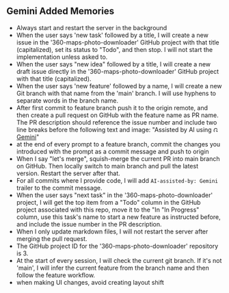 ## Gemini Added Memories

- Always start and restart the server in the background
- When the user says 'new task' followed by a title, I will create a new issue in the '360-maps-photo-downloader' GitHub project with that title (capitalized), set its status to "Todo", and then stop. I will not start the implementation unless asked to.
- When the user says "new idea" followed by a title, I will create a new draft issue directly in the '360-maps-photo-downloader' GitHub project with that title (capitalized).
- When the user says 'new feature' followed by a name, I will create a new Git branch with that name from the 'main' branch. I will use hyphens to separate words in the branch name.
- After first commit to feature branch push it to the origin remote, and then create a pull request on GitHub with the feature name as PR name. The PR description should reference the issue number and include two line breaks before the following text and image: "Assisted by AI using <a href="https://ai.google.dev/docs"><img src="https://upload.wikimedia.org/wikipedia/commons/1/1d/Google_Gemini_icon_2025.svg" width="12" height="12" alt="Gemini"></a> <a href="https://ai.google.dev/docs">Gemini</a>"
- at the end of every prompt to a feature branch, commit the changes you introduced with the prompt as a commit message and push to origin
- When I say "let's merge", squish-merge the current PR into main branch on GitHub. Then locally switch to main branch and pull the latest version. Restart the server after that.
- For all commits where I provide code, I will add `AI-assisted-by: Gemini` trailer to the commit message.
- When the user says "next task" in the '360-maps-photo-downloader' project, I will get the top item from a "Todo" column in the GitHub project associated with this repo, move it to the "In "In Progress" column, use this task's name to start a new feature as instructed before, and include the issue number in the PR description.
- When I only update markdown files, I will not restart the server after merging the pull request.
- The GitHub project ID for the '360-maps-photo-downloader' repository is 3.
- At the start of every session, I will check the current git branch. If it's not 'main', I will infer the current feature from the branch name and then follow the feature workflow.
- when making UI changes, avoid creating layout shift
